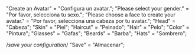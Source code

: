 "Create an Avatar" = "Configura un avatar.";
"Please select your gender." = "Por favor, selecciona tu sexo.";
"Please choose a face to create your avatar." = "Por favor, selecciona una cabeza por tu avatar.";
"Head" = "Cabeza";
"Skin" = "Piel";
"Haircut" = "Peinado";
"Hair" = "Pelo";
"Color" = "Pintura";
"Glasses" = "Gafas";
"Beards" = "Barba";
"Hats" = "Sombrero";

/*save your configuration*/
"Save" = "Almacenar";